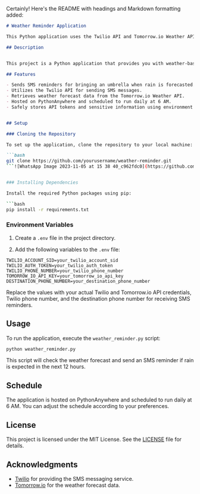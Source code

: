 Certainly! Here's the README with headings and Markdown formatting added:

```markdown
# Weather Reminder Application

This Python application uses the Twilio API and Tomorrow.io Weather API to send SMS reminders for carrying an umbrella if rain is expected in the next 12 hours. The application is hosted on PythonAnywhere and scheduled to run daily at 6 AM.

## Description


This project is a Python application that provides you with weather-based SMS reminders. It checks the weather forecast for the next 12 hours and sends an SMS to your desired phone number if rain is expected. To ensure security, API tokens and sensitive information are stored as environment variables.

## Features

- Sends SMS reminders for bringing an umbrella when rain is forecasted.
- Utilizes the Twilio API for sending SMS messages.
- Retrieves weather forecast data from the Tomorrow.io Weather API.
- Hosted on PythonAnywhere and scheduled to run daily at 6 AM.
- Safely stores API tokens and sensitive information using environment variables.


## Setup

### Cloning the Repository

To set up the application, clone the repository to your local machine:

```bash
git clone https://github.com/yourusername/weather-reminder.git
```![WhatsApp Image 2023-11-05 at 15 38 40_c962fdc0](https://github.com/nalin9887/Bring_Umbrealla_if_Rain_Reminder/assets/118250631/f13ee37c-777e-4073-94b5-56aeb84968df)


### Installing Dependencies

Install the required Python packages using pip:

```bash
pip install -r requirements.txt
```

### Environment Variables

1. Create a `.env` file in the project directory.

2. Add the following variables to the `.env` file:

```env
TWILIO_ACCOUNT_SID=your_twilio_account_sid
TWILIO_AUTH_TOKEN=your_twilio_auth_token
TWILIO_PHONE_NUMBER=your_twilio_phone_number
TOMORROW_IO_API_KEY=your_tomorrow_io_api_key
DESTINATION_PHONE_NUMBER=your_destination_phone_number
```

Replace the values with your actual Twilio and Tomorrow.io API credentials, Twilio phone number, and the destination phone number for receiving SMS reminders.

## Usage

To run the application, execute the `weather_reminder.py` script:

```bash
python weather_reminder.py
```

This script will check the weather forecast and send an SMS reminder if rain is expected in the next 12 hours.

## Schedule

The application is hosted on PythonAnywhere and scheduled to run daily at 6 AM. You can adjust the schedule according to your preferences.

## License

This project is licensed under the MIT License. See the [LICENSE](LICENSE) file for details.

## Acknowledgments

- [Twilio](https://www.twilio.com/) for providing the SMS messaging service.
- [Tomorrow.io](https://www.tomorrow.io/) for the weather forecast data.

```
